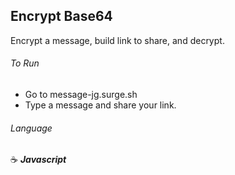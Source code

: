 ## Encrypt Base64

Encrypt a message, build link to share, and decrypt.

###### To Run

- Go to message-jg.surge.sh
- Type a message and share your link.

###### Language

:coffee: **_Javascript_**
